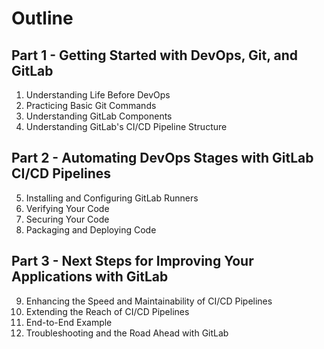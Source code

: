 # Outline
## Part 1 - Getting Started with DevOps, Git, and GitLab
1. Understanding Life Before DevOps
2. Practicing Basic Git Commands
3. Understanding GitLab Components
4. Understanding GitLab's CI/CD Pipeline Structure

## Part 2 - Automating DevOps Stages with GitLab CI/CD Pipelines
5. Installing and Configuring GitLab Runners
6. Verifying Your Code
7. Securing Your Code
8. Packaging and Deploying Code

## Part 3 - Next Steps for Improving Your Applications with GitLab
9. Enhancing the Speed and Maintainability of CI/CD Pipelines
10. Extending the Reach of CI/CD Pipelines
11. End-to-End Example
12. Troubleshooting and the Road Ahead with GitLab
